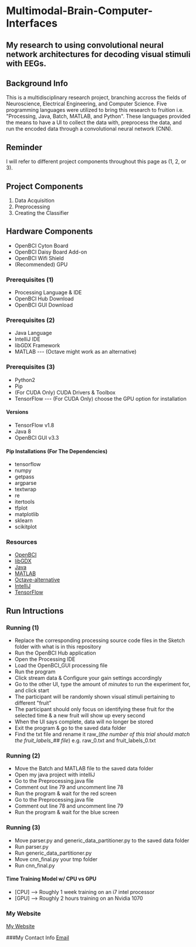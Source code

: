 Multimodal-Brain-Computer-Interfaces
====================================
My research to using convolutional neural network architectures for decoding visual stimuli with EEGs.
------------------------------------------------------------------------------------------------------

## Background Info
This is a multidisciplinary research project, branching accross the fields of Neuroscience, Electrical Engineering,
 and Computer Science. Five programming languages were utilized to bring this research to fruition i.e. "Processing,
 Java, Batch, MATLAB, and Python". These languages provided the means to have a UI to collect the data with,
 preprocess the data, and run the encoded data through a convolutional neural network (CNN).

## Reminder
I will refer to different project components throughout this page as (1, 2, or 3).

## Project Components
1. Data Acquisition
2. Preprocessing
3. Creating the Classifier

## Hardware Components
* OpenBCI Cyton Board
* OpenBCI Daisy Board Add-on
* OpenBCI Wifi Shield
* (Recommended) GPU

### Prerequisites (1)
* Processing Language & IDE
* OpenBCI Hub Download
* OpenBCI GUI Download

### Prerequisites (2)
* Java Language
* IntelliJ IDE
* libGDX Framework
* MATLAB --- (Octave might work as an alternative)

### Prerequisites (3)
* Python2
* Pip
* (For CUDA Only) CUDA Drivers & Toolbox
* TensorFlow --- (For CUDA Only) choose the GPU option for installation

#### Versions
* TensorFlow v1.8
* Java 8
* OpenBCI GUI v3.3

#### Pip Installations (For The Dependencies)
* tensorflow
* numpy
* getpass
* argparse
* textwrap
* re
* itertools
* tfplot
* matplotlib
* sklearn
* scikitplot

### Resources
* [OpenBCI](http://openbci.com/)
* [libGDX](https://libgdx.badlogicgames.com/)
* [Java](https://java.com/en/download/)
* [MATLAB](https://www.mathworks.com/products/matlab.html)
* [Octave-alternative](https://www.gnu.org/software/octave/)
* [IntelliJ](https://www.jetbrains.com/idea/)
* [TensorFlow](https://www.tensorflow.org/)

## Run Intructions
### Running (1)
* Replace the corresponding processing source code files in the Sketch folder with what is in
 this repository
* Run the OpenBCI Hub application
* Open the Processing IDE
* Load the OpenBCI_GUI processing file
* Run the program
* Click stream data & Configure your gain settings accordingly
* Go to the other UI, type the amount of *minutes* to run the experiment for, and click start
* The participant will be randomly shown visual stimuli pertaining to different "fruit"
* The participant should only focus on identifying these fruit for the selected time & a new
 fruit will show up every second
* When the UI says complete, data will no longer be stored
* Exit the program & go to the saved data folder
* Find the txt file and rename it raw_(*the number of this trial should match the fruit_labels_## file*) e.g. raw_0.txt and fruit_labels_0.txt

### Running (2)
* Move the Batch and MATLAB file to the saved data folder
* Open my java project with intelliJ
* Go to the Preprocessing.java file
* Comment out line 79 and uncomment line 78
* Run the program & wait for the red screen
* Go to the Preprocessing.java file
* Comment out line 78 and uncomment line 79
* Run the program & wait for the blue screen

### Running (3)
* Move parser.py and generic_data_partitioner.py to the saved data folder
* Run parser.py
* Run generic_data_partitioner.py
* Move cnn_final.py your tmp folder
* Run cnn_final.py

#### Time Training Model w/ CPU vs GPU
* [CPU] --> Roughly 1 week training on an i7 intel processor
* [GPU] --> Roughly 2 hours training on an Nvidia 1070

### My Website
[My Website](http://cs.oswego.edu/~kzeller/)

###My Contact Info
[Email](kzeller@oswego.edu)